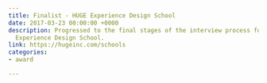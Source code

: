 ```yaml
---
title: Finalist - HUGE Experience Design School
date: 2017-03-23 00:00:00 +0000
description: Progressed to the final stages of the interview process for the HUGE
  Experience Design School.
link: https://hugeinc.com/schools
categories:
- award

---
```

